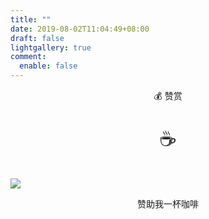 ```yaml
---
title: ""
date: 2019-08-02T11:04:49+08:00
draft: false
lightgallery: true
comment:
  enable: false
---
```


<center><p class="tabtag">💰 赞赏</p></center>

<center><p class="tabtag" style="font-size: 2rem;">☕️</p></center>

<!-- ![☕️赞助我一杯咖啡](/images/qrcode.jpg) -->

<div class="group-picture">
  <div class="group-picture-cover">
    <img src="/images/qrcode.jpg">
  </div>
</div>

<center><p class="tabtag">赞助我一杯咖啡</p></center>